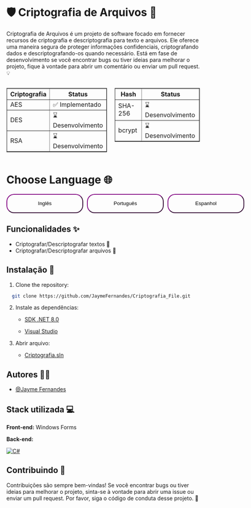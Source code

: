 
# 🛡️ Criptografia de Arquivos 📜

Criptografia de Arquivos é um projeto de software focado em fornecer recursos de criptografia e descriptografia para texto e arquivos.
Ele oferece uma maneira segura de proteger informações confidenciais, criptografando dados e descriptografando-os quando necessário.
Está em fase de desenvolvimento se você encontrar bugs ou tiver ideias para melhorar o projeto, fique à vontade para abrir um comentário ou enviar um pull request. 💡


<div style="display: flex;">
  <div style="flex: 1; margin-right: 10px;">
      <table border=1>
      <tr>
        <th>Criptografia</th>
        <th>Status</th>
      </tr>
      <tr>
        <td>AES</td>
        <td>✅ Implementado</td>
      </tr>
      <tr>
        <td>DES</td>
        <td>⌛ Desenvolvimento</td>
      </tr>
      <tr>
        <td>RSA</td>
        <td>⌛ Desenvolvimento</td>
      </tr>
    </table>
  </div>
  <div style="flex: 1; margin-left: 10px;">
    
   <table border=1>
    <tr>
      <th>Hash</th>
      <th>Status</th>
    </tr>
    <tr>
        <td>SHA-256</td>
        <td>⌛ Desenvolvimento</td>
      </tr>
      <tr>
        <td>bcrypt</td>
        <td>⌛ Desenvolvimento</td>
      </tr>
   </table>

  </div>
</div>

# Choose Language 🌐

<div style="text-align: left; display: flex;">
  <span style="display: inline-block; margin-right: 10px;">
    <a href="https://github.com/JaymeFernandes/Discord_Bot_Base/blob/master/README.md">
      <button class="theme-text" style="width: 200px; height: 50px; border-radius: 20px; border-color: purple; background-color: transparent;">Inglês</button>
    </a>
  </span>
  <span style="display: inline-block; margin-right: 10px;">
    <a href="https://github.com/JaymeFernandes/Discord_Bot_Base/blob/master/README_pt.md">
      <button class="theme-text" style="width: 200px; height: 50px; border-radius: 20px; border-color: purple; background-color: transparent;">Português</button>
    </a>
  </span>
  <span style="display: inline-block;">
    <a href="https://github.com/JaymeFernandes/Discord_Bot_Base/blob/master/README_es.md">
      <button class="theme-text" style="width: 200px; height: 50px; border-radius: 20px; border-color: purple; background-color: transparent;">Espanhol</button>
    </a>
  </span>
</div>

## Funcionalidades ✨

- Criptografar/Descriptografar textos 🔐
- Criptografar/Descriptografar arquivos 📁

## Instalação 🚀

1. Clone the repository:

```bash
  git clone https://github.com/JaymeFernandes/Criptografia_File.git
```

2. Instale as dependências:

    - [SDK .NET 8.0](https://download.visualstudio.microsoft.com/download/pr/cb56b18a-e2a6-4f24-be1d-fc4f023c9cc8/be3822e20b990cf180bb94ea8fbc42fe/dotnet-sdk-8.0.101-win-x64.exe)

    - [Visual Studio](https://visualstudio.microsoft.com/pt-br/)

3. Abrir arquivo:

    - [Criptografia.sln](Criptografia.sln)

## Autores 👨‍💻

- [@Jayme Fernandes](https://github.com/JaymeFernandes)


## Stack utilizada 💻

**Front-end:** Windows Forms

**Back-end:** 

[![C#](https://img.shields.io/badge/C%23-239120?style=for-the-badge&logo=c-sharp&logoColor=white)](https://dotnet.microsoft.com/pt-br/languages/csharp)

## Contribuindo 🤝

Contribuições são sempre bem-vindas! Se você encontrar bugs ou tiver ideias para melhorar o projeto, sinta-se à vontade para abrir uma issue ou enviar um pull request. Por favor, siga o código de conduta desse projeto. 🙏



<style>
  /* Cor padrão para temas claros */
  .markdown-body .theme-text {
    color: white;
  }

  /* Cor do texto para temas escuros */
  .markdown-body-dark .theme-text {
    color: black;
  }
</style>